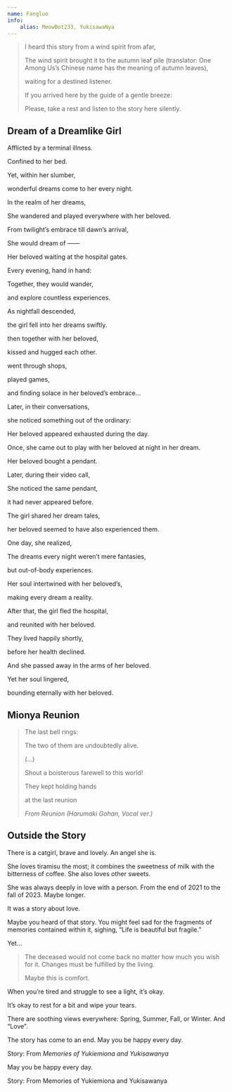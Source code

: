 ```yaml
---
name: Fangluo
info:
    alias: MeowBot233, YukisawaNya
---
```


> I heard this story from a wind spirit from afar,
>
> The wind spirit brought it to the autumn leaf pile (translator: One Among Us’s Chinese name has the meaning of autumn leaves),
>
> waiting for a destined listener.
>
> If you arrived here by the guide of a gentle breeze:
>
> Please, take a rest and listen to the story here silently.

## Dream of a Dreamlike Girl

Afflicted by a terminal illness.

Confined to her bed.

Yet, within her slumber,

wonderful dreams come to her every night.

In the realm of her dreams,

She wandered and played everywhere with her beloved.

From twilight’s embrace till dawn’s arrival,

She would dream of ——

Her beloved waiting at the hospital gates.

Every evening, hand in hand:

Together, they would wander, 

and explore countless experiences.

As nightfall descended,

the girl fell into her dreams swiftly.

then together with her beloved,

kissed and hugged each other.

went through shops,

played games,

and finding solace in her beloved’s embrace...

Later, in their conversations,

she noticed something out of the ordinary:

Her beloved appeared exhausted during the day.

Once, she came out to play with her beloved at night in her dream.

Her beloved bought a pendant.

Later, during their video call,

She noticed the same pendant,

it had never appeared before.

The girl shared her dream tales,

her beloved seemed to have also experienced them.
 
One day, she realized,

The dreams every night weren’t mere fantasies,

but out-of-body experiences.

Her soul intertwined with her beloved’s,

making every dream a reality.

After that, the girl fled the hospital,

and reunited with her beloved.

They lived happily shortly,

before her health declined.

And she passed away in the arms of her beloved.

Yet her soul lingered,

bounding eternally with her beloved.

## Mionya Reunion

> The last bell rings:
> 
> The two of them are undoubtedly alive.
>
> (...)
> 
> Shout a boisterous farewell to this world!
> 
> They kept holding hands
> 
> at the last reunion
>
> *From Reunion (Harumaki Gohan, Vocal ver.)*

## Outside the Story

There is a catgirl, brave and lovely.
An angel she is.

She loves tiramisu the most; 
it combines the sweetness of milk with the bitterness of coffee.
She also loves other sweets.

She was always deeply in love with a person.
From the end of 2021 to the fall of 2023.
Maybe longer.

It was a story about love.

Maybe you heard of that story.
You might feel sad for the fragments of memories contained within it, sighing, “Life is beautiful but fragile.”

Yet...

> The deceased would not come back no matter how much you wish for it.
> Changes must be fulfilled by the living.
>
> Maybe this is comfort.

When you’re tired and struggle to see a light, it’s okay.

It’s okay to rest for a bit and wipe your tears.

There are soothing views everywhere:
Spring, Summer, Fall, or Winter.
And “Love”.

The story has come to an end.
May you be happy every day.

Story: From *Memories of Yukiemiona and Yukisawanya*

May you be happy every day.

Story: From Memories of Yukiemiona and Yukisawanya
